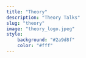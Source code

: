 ```yaml
---
title: "Theory"
description: "Theory Talks"
slug: "theory"
image: "theory_logo.jpeg"
style:
    background: "#2a9d8f"
    color: "#fff"
---
```

